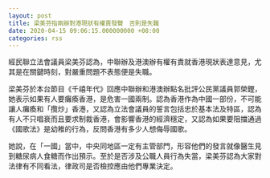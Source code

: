 ```yaml
---
layout: post
title: 梁美芬指兩辦對港現狀有權責發聲　否則是失職
date: 2020-04-15 09:06:15.000000000 +08:00
categories: rss
---
```


經民聯立法會議員梁美芬認為，中聯辦及港澳辦有權有責就香港現狀表達意見，尤其是在關鍵時刻，對嚴重問題不表態便是失職。

梁美芬於本台節目《千禧年代》回應中聯辦和港澳辦點名批評公民黨議員郭榮鏗，她表示如果有人要癱瘓香港，是危害一國兩制。認為香港作為中國一部份，不可能讓人癱瘓和「攬炒」香港，又認為立法會議員的誓言包括忠於基本法及特區，認為有人不只唱衰而且要求制裁香港，會影響香港的經濟穩定，又認為如果要阻擋通過《國歌法》是幼稚的行為，反問香港有多少人想侮辱國歌。

她說，在「一國」當中，中央同地區一定有主管部門，形容他們的發言就像醫生見到糖尿病人食糖而作出預示。至於是否涉及公職人員行為失當，梁美芬認為大家對法律有不同看法，律政司是否檢控應由他們專業決定。
